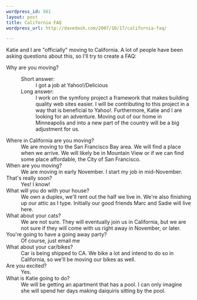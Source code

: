 ```yaml
---
wordpress_id: 561
layout: post
title: California FAQ
wordpress_url: http://davedash.com/2007/10/17/california-faq/

---
```


Katie and I are "officially" moving to California.  A lot of people have been asking questions about this, so I'll try to create a FAQ:

[delicious]: http://del.icio.us/

<dl>
<dt>Why are you moving?</dt>
<dd>
<dl>
<dt>Short answer:</dt> 
<dd>I got a job at Yahoo!/Delicious</dd>
<dt>Long answer:</dt>
<dd>
I work on the symfony project a framework that makes building quality web sites easier.  I will be contributing to this project in a way that is beneficial to Yahoo!.  Furthermore, Katie and I are looking for an adventure.  Moving out of our home in Minneapolis and into a new part of the country will be a big adjustment for us.
</dd>
</dl>
<dt>Where in California are you moving?</dt>
<dd>We are moving to the San Francisco Bay area.  We will find a place when we arrive.  We will likely be in Mountain View or if we can find some place affordable, the City of San Francisco.
</dd>

<dt>When are you moving?</dt>
<dd>We are moving in early November.  I start my job in mid-November.</dd>

<dt>That's really soon?</dt>
<dd>Yes!  I know!</dd>

<dt>What will you do with your house?</dt>
<dd>We own a duplex, we'll rent out the half we live in.  We're also finishing up our attic as I type.  Initially our good friends Marc and Sadie will live here.

</dd>

<dt>What about your cats?</dt>
<dd>We are not sure.  They will eventually join us in California, but we are not sure if they will come with us right away in November, or later.
</dd>

<dt>You're going to have a going away party?</dt>
<dd>Of course, just email me</dd>

<dt>What about your car/bikes?</dt>

<dd>
Car is being shipped to CA.  We bike a lot and intend to do so in California, so we'll be moving our bikes as well.
</dd>

<dt>Are you excited?</dt>
<dd>Yes.</dd>


<dt>What is Katie going to do?</dt>
<dd>
We will be getting an apartment that has a pool.  I can only imagine she will spend her days making daiquiris sitting by the pool.
</dd>

</dl>
